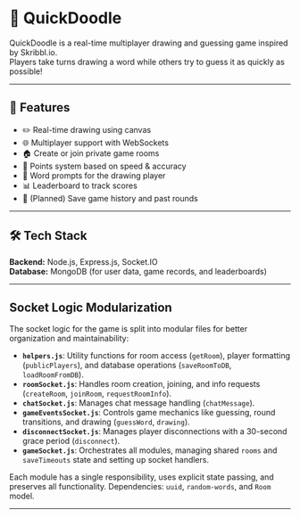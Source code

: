 # 🎨 QuickDoodle

QuickDoodle is a real-time multiplayer drawing and guessing game inspired by Skribbl.io.  
Players take turns drawing a word while others try to guess it as quickly as possible!

---

## 🚀 Features
- ✏️ Real-time drawing using canvas
- 🌐 Multiplayer support with WebSockets
- 🏠 Create or join private game rooms
- 🎯 Points system based on speed & accuracy
- 📝 Word prompts for the drawing player
- 📊 Leaderboard to track scores
- 📂 (Planned) Save game history and past rounds

---

## 🛠️ Tech Stack
**Backend:** Node.js, Express.js, Socket.IO  
**Database:** MongoDB (for user data, game records, and leaderboards)  

---

## Socket Logic Modularization

The socket logic for the game is split into modular files for better organization and maintainability:

- **`helpers.js`**: Utility functions for room access (`getRoom`), player formatting (`publicPlayers`), and database operations (`saveRoomToDB`, `loadRoomFromDB`).
- **`roomSocket.js`**: Handles room creation, joining, and info requests (`createRoom`, `joinRoom`, `requestRoomInfo`).
- **`chatSocket.js`**: Manages chat message handling (`chatMessage`).
- **`gameEventsSocket.js`**: Controls game mechanics like guessing, round transitions, and drawing (`guessWord`, `drawing`).
- **`disconnectSocket.js`**: Manages player disconnections with a 30-second grace period (`disconnect`).
- **`gameSocket.js`**: Orchestrates all modules, managing shared `rooms` and `saveTimeouts` state and setting up socket handlers.

Each module has a single responsibility, uses explicit state passing, and preserves all functionality. Dependencies: `uuid`, `random-words`, and `Room` model.

---